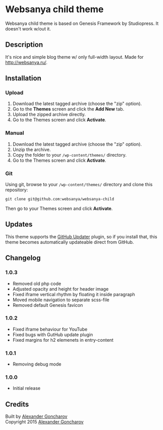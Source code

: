 # Websanya child theme

Websanya child theme is based on Genesis Framework by Studiopress. It doesn't work w/out it.

## Description

It's nice and simple blog theme w/ only full-width layout. Made for http://websanya.ru/.

## Installation

### Upload

1. Download the latest tagged archive (choose the "zip" option).
2. Go to the __Themes__ screen and click the __Add New__ tab.
3. Upload the zipped archive directly.
4. Go to the Themes screen and click __Activate__.

### Manual

1. Download the latest tagged archive (choose the "zip" option).
2. Unzip the archive.
3. Copy the folder to your `/wp-content/themes/` directory.
4. Go to the Themes screen and click __Activate__.

### Git

Using git, browse to your `/wp-content/themes/` directory and clone this repository:

`git clone git@github.com:websanya/websanya-child`

Then go to your Themes screen and click __Activate__.

## Updates

This theme supports the [GitHub Updater](https://github.com/afragen/github-updater) plugin, so if you install that, this theme becomes automatically updateable direct from GitHub.

## Changelog

### 1.0.3
* Removed old php code
* Adjusted opacity and height for header image
* Fixed iframe vertical rhythm by floating it inside paragraph
* Moved mobile navigation to separate scss-file
* Removed default Genesis favicon

### 1.0.2
* Fixed iframe behaviour for YouTube
* Fixed bugs with GutHub update plugin
* Fixed margins for h2 elemenets in entry-content

### 1.0.1
* Removing debug mode

### 1.0.0
* Initial release

## Credits

Built by [Alexander Goncharov](http://websanya.ru/)  
Copyright 2015 [Alexander Goncharov](http://websanya.ru/)